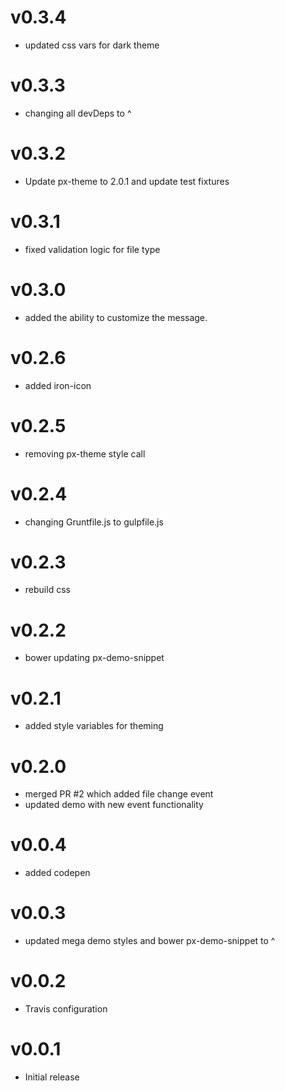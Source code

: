 v0.3.4
==================
* updated css vars for dark theme

v0.3.3
==================
* changing all devDeps to ^

v0.3.2
==================
* Update px-theme to 2.0.1 and update test fixtures

v0.3.1
==================
* fixed validation logic for file type

v0.3.0
==================
* added the ability to customize the message.

v0.2.6
==================
* added iron-icon

v0.2.5
==================
* removing px-theme style call


v0.2.4
==================
* changing Gruntfile.js to gulpfile.js

v0.2.3
==================
* rebuild css

v0.2.2
==================
* bower updating px-demo-snippet

v0.2.1
==================
* added style variables for theming

v0.2.0
==================
* merged PR #2 which added file change event
* updated demo with new event functionality

v0.0.4
==================
* added codepen

v0.0.3
==================
* updated mega demo styles and bower px-demo-snippet to ^

v0.0.2
==================
* Travis configuration

v0.0.1
==================
* Initial release
